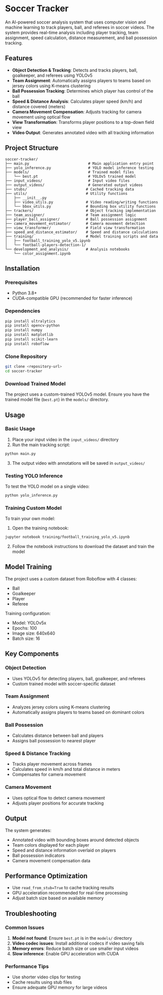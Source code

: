 # Soccer Tracker

An AI-powered soccer analysis system that uses computer vision and machine learning to track players, ball, and referees in soccer videos. The system provides real-time analysis including player tracking, team assignment, speed calculation, distance measurement, and ball possession tracking.

## Features

- **Object Detection & Tracking**: Detects and tracks players, ball, goalkeeper, and referees using YOLOv5
- **Team Assignment**: Automatically assigns players to teams based on jersey colors using K-means clustering
- **Ball Possession Tracking**: Determines which player has control of the ball
- **Speed & Distance Analysis**: Calculates player speed (km/h) and distance covered (meters)
- **Camera Movement Compensation**: Adjusts tracking for camera movement using optical flow
- **View Transformation**: Transforms player positions to a top-down field view
- **Video Output**: Generates annotated video with all tracking information

## Project Structure

```
soccer-tracker/
├── main.py                           # Main application entry point
├── yolo_inference.py                 # YOLO model inference testing
├── models/                           # Trained model files
│   └── best.pt                       # YOLOv5 trained model
├── input_videos/                     # Input video files
├── output_videos/                    # Generated output videos
├── stubs/                           # Cached tracking data
├── utils/                           # Utility functions
│   ├── __init__.py
│   ├── video_utils.py               # Video reading/writing functions
│   └── bbox_utils.py                # Bounding box utility functions
├── trackers/                        # Object tracking implementation
├── team_assigner/                   # Team assignment logic
├── player_ball_assigner/            # Ball possession assignment
├── camera_movement_estimator/       # Camera movement detection
├── view_transformer/                # Field view transformation
├── speed_and_distance_estimator/    # Speed and distance calculations
├── training/                        # Model training scripts and data
│   ├── football_training_yolo_v5.ipynb
│   └── football-players-detection-1/
└── development_and_analysis/        # Analysis notebooks
    └── color_assignment.ipynb
```

## Installation

### Prerequisites

- Python 3.8+
- CUDA-compatible GPU (recommended for faster inference)

### Dependencies

```bash
pip install ultralytics
pip install opencv-python
pip install numpy
pip install matplotlib
pip install scikit-learn
pip install roboflow
```

### Clone Repository

```bash
git clone <repository-url>
cd soccer-tracker
```

### Download Trained Model

The project uses a custom-trained YOLOv5 model. Ensure you have the trained model file (`best.pt`) in the `models/` directory.

## Usage

### Basic Usage

1. Place your input video in the `input_videos/` directory
2. Run the main tracking script:

```bash
python main.py
```

3. The output video with annotations will be saved in `output_videos/`

### Testing YOLO Inference

To test the YOLO model on a single video:

```bash
python yolo_inference.py
```

### Training Custom Model

To train your own model:

1. Open the training notebook:
```bash
jupyter notebook training/football_training_yolo_v5.ipynb
```

2. Follow the notebook instructions to download the dataset and train the model

## Model Training

The project uses a custom dataset from Roboflow with 4 classes:
- Ball
- Goalkeeper  
- Player
- Referee

Training configuration:
- Model: YOLOv5x
- Epochs: 100
- Image size: 640x640
- Batch size: 16

## Key Components

### Object Detection
- Uses YOLOv5 for detecting players, ball, goalkeeper, and referees
- Custom trained model with soccer-specific dataset

### Team Assignment
- Analyzes jersey colors using K-means clustering
- Automatically assigns players to teams based on dominant colors

### Ball Possession
- Calculates distance between ball and players
- Assigns ball possession to nearest player

### Speed & Distance Tracking
- Tracks player movement across frames
- Calculates speed in km/h and total distance in meters
- Compensates for camera movement

### Camera Movement
- Uses optical flow to detect camera movement
- Adjusts player positions for accurate tracking

## Output

The system generates:
- Annotated video with bounding boxes around detected objects
- Team colors displayed for each player
- Speed and distance information overlaid on players
- Ball possession indicators
- Camera movement compensation data

## Performance Optimization

- Use `read_from_stub=True` to cache tracking results
- GPU acceleration recommended for real-time processing
- Adjust batch size based on available memory

## Troubleshooting

### Common Issues

1. **Model not found**: Ensure `best.pt` is in the `models/` directory
2. **Video codec issues**: Install additional codecs if video saving fails
3. **Memory errors**: Reduce batch size or use smaller input videos
4. **Slow inference**: Enable GPU acceleration with CUDA

### Performance Tips

- Use shorter video clips for testing
- Cache results using stub files
- Ensure adequate GPU memory for large videos
